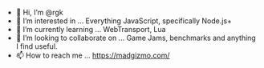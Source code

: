 - 👋 Hi, I’m @rgk
- 👀 I’m interested in ... Everything JavaScript, specifically Node.js+
- 🌱 I’m currently learning ... WebTransport, Lua
- 💞️ I’m looking to collaborate on ... Game Jams, benchmarks and anything I find useful.
- 📫 How to reach me ... https://madgizmo.com/

<!---
rgk/rgk is a ✨ special ✨ repository because its `README.md` (this file) appears on your GitHub profile.
You can click the Preview link to take a look at your changes.
--->
